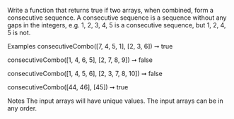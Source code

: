 Write a function that returns true if two arrays, when combined, form a consecutive sequence. A consecutive sequence is a sequence without any gaps in the integers, e.g. 1, 2, 3, 4, 5 is a consecutive sequence, but 1, 2, 4, 5 is not.

Examples
consecutiveCombo([7, 4, 5, 1], [2, 3, 6]) ➞ true

consecutiveCombo([1, 4, 6, 5], [2, 7, 8, 9]) ➞ false

consecutiveCombo([1, 4, 5, 6], [2, 3, 7, 8, 10]) ➞ false

consecutiveCombo([44, 46], [45]) ➞ true

Notes
The input arrays will have unique values.
The input arrays can be in any order.